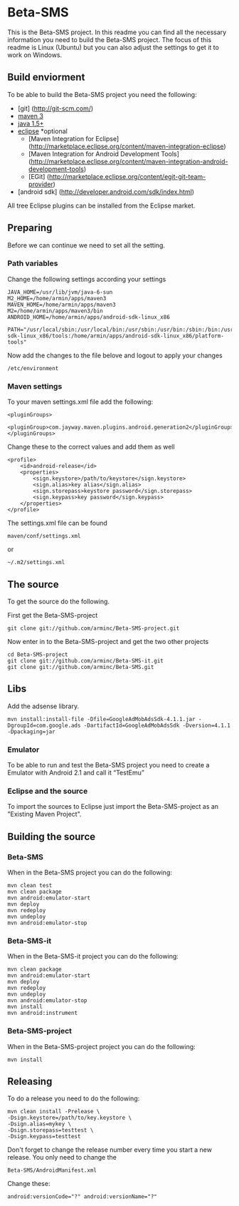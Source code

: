 # Beta-SMS

This is the Beta-SMS project. In this readme you can find all the necessary information you need to build the Beta-SMS project. The focus of this readme is Linux (Ubuntu) but you can also adjust the settings to get it to work on Windows.

## Build enviorment

To be able to build the Beta-SMS project you need the following:

* [git] (http://git-scm.com/)
* [maven 3](http://maven.apache.org/)
* [java 1.5+](http://www.oracle.com/technetwork/java/javase/downloads/index.html)
* [eclipse](http://www.eclipse.org/) \*optional
	* [Maven Integration for Eclipse] (http://marketplace.eclipse.org/content/maven-integration-eclipse)
	* [Maven Integration for Android Development Tools] (http://marketplace.eclipse.org/content/maven-integration-android-development-tools) 
	* [EGit] (http://marketplace.eclipse.org/content/egit-git-team-provider)
* [android sdk] (http://developer.android.com/sdk/index.html)

All tree Eclipse plugins can be installed from the Eclipse market.

## Preparing

Before we can continue we need to set all the setting.

### Path variables 
Change the following settings according your settings
```
JAVA_HOME=/usr/lib/jvm/java-6-sun
M2_HOME=/home/armin/apps/maven3
MAVEN_HOME=/home/armin/apps/maven3
M2=/home/armin/apps/maven3/bin
ANDROID_HOME=/home/armin/apps/android-sdk-linux_x86

PATH="/usr/local/sbin:/usr/local/bin:/usr/sbin:/usr/bin:/sbin:/bin:/usr/games:/home/armin/apps/maven3/bin:/home/armin/apps/android-sdk-linux_x86/tools:/home/armin/apps/android-sdk-linux_x86/platform-tools"
```

Now add the changes to the file belove and logout to apply your changes
```
/etc/environment
```

### Maven settings
To your maven settings.xml file add the following:
```
<pluginGroups>
	<pluginGroup>com.jayway.maven.plugins.android.generation2</pluginGroup>
</pluginGroups>
```

Change these to the correct values and add them as well
```
<profile>
	<id>android-release</id>
	<properties>
		<sign.keystore>/path/to/keystore</sign.keystore>
		<sign.alias>key alias</sign.alias>
		<sign.storepass>keystore password</sign.storepass>
		<sign.keypass>key password</sign.keypass>
	</properties>
</profile>
```

The settings.xml file can be found
```
maven/conf/settings.xml
```
or 
```
~/.m2/settings.xml
```

## The source

To get the source do the following.

First get the Beta-SMS-project
```
git clone git://github.com/arminc/Beta-SMS-project.git
````

Now enter in to the Beta-SMS-project and get the two other projects
```
cd Beta-SMS-project
git clone git://github.com/arminc/Beta-SMS-it.git
git clone git://github.com/arminc/Beta-SMS.git
```

## Libs
Add the adsense library.
```
mvn install:install-file -Dfile=GoogleAdMobAdsSdk-4.1.1.jar -DgroupId=com.google.ads -DartifactId=GoogleAdMobAdsSdk -Dversion=4.1.1 -Dpackaging=jar
```

### Emulator

To be able to run and test the Beta-SMS project you need to create a Emulator with Android 2.1 and call it “TestEmu”

### Eclipse and the source

To import the sources to Eclipse just import the Beta-SMS-project as an "Existing Maven Project". 

## Building the source

### Beta-SMS
When in the Beta-SMS project you can do the following:
```
mvn clean test
mvn clean package
mvn android:emulator-start
mvn deploy
mvn redeploy
mvn undeploy
mvn android:emulator-stop
```

### Beta-SMS-it
When in the Beta-SMS-it project you can do the following:
```
mvn clean package
mvn android:emulator-start
mvn deploy
mvn redeploy
mvn undeploy
mvn android:emulator-stop
mvn install
mvn android:instrument
```

### Beta-SMS-project
When in the Beta-SMS-project project you can do the following:
```
mvn install
```

## Releasing
To do a release you need to do the following:
```
mvn clean install -Prelease \
-Dsign.keystore=/path/to/key.keystore \
-Dsign.alias=mykey \
-Dsign.storepass=testtest \
-Dsign.keypass=testtest
```

Don't forget to change the release number every time you start a new release. You only need to change the
```
Beta-SMS/AndroidManifest.xml
```

Change these:
```
android:versionCode="?" android:versionName="?"
```




